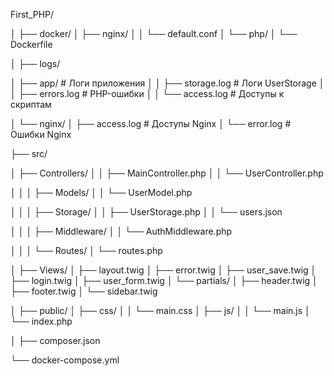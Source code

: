 First_PHP/

│
├── docker/
│ ├── nginx/
│ │ └── default.conf
│ └── php/
│ └── Dockerfile

│
├── logs/

│ ├── app/ # Логи приложения
│ │ ├── storage.log # Логи UserStorage
│ │ ├── errors.log # PHP-ошибки
│ │ └── access.log # Доступы к скриптам

│ └── nginx/
│ ├── access.log # Доступы Nginx
│ └── error.log # Ошибки Nginx

├── src/

│ ├── Controllers/
│ │ ├── MainController.php
│ │ └── UserController.php

│ │
│ ├── Models/
│ │ └── UserModel.php

│ │
│ ├── Storage/
│ │ ├── UserStorage.php
│ │ └── users.json

│ │
│ ├── Middleware/
│ │ └── AuthMiddleware.php

│ │
│ └── Routes/
│ └── routes.php

│
├── Views/
│ ├── layout.twig
│ ├── error.twig
│ ├── user_save.twig
│ ├── login.twig
│ ├── user_form.twig
│ └── partials/
│ ├── header.twig
│ ├── footer.twig
│ └── sidebar.twig

│
├── public/
│ ├── css/
│ │ └── main.css
│ ├── js/
│ │ └── main.js
│ └── index.php

│
├── composer.json

└── docker-compose.yml
